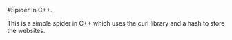 #Spider in C++.

This is a simple spider in C++ which uses the curl library and a hash to store the websites.
